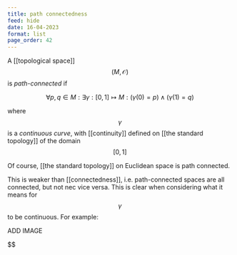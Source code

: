 ```yaml
---
title: path connectedness
feed: hide
date: 16-04-2023
format: list
page_order: 42
---
```



A  [[topological space]] $$(M, \mathcal O)$$ is *path-connected* if

$$
\forall p, q\in M: \exists\gamma:[0,1]\mapsto M: (\gamma(0)=p) \land (\gamma(1)=q)
$$


where $$\gamma$$ is a *continuous curve*, with [[continuity]] defined on [[the standard topology]] of the domain $$[0,1]$$

Of course, [[the standard topology]] on Euclidean space is path connected.

This is weaker than [[connectedness]], i.e. path-connected spaces are all connected, but not nec vice versa. This is clear when considering what it means for $$\gamma$$ to be continuous.
For example:

ADD IMAGE



$$